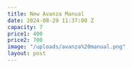 ```yaml
---
title: New Avanza Manual
date: 2024-08-29 11:37:00 Z
capacity: 7
price1: 400
price2: 700
image: "/uploads/avanza%20manual.png"
layout: post
---
```


